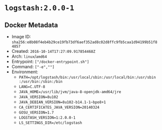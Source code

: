 # `logstash:2.0.0-1`

## Docker Metadata

- Image ID: `sha256:e8b08f4eb4b29ce19fb73df6aef352ad8c02d8ffc9fb5caa1d94199b51f84857`
- Created: `2016-10-14T17:27:09.917854468Z`
- Arch: `linux`/`amd64`
- Entrypoint: `["/docker-entrypoint.sh"]`
- Command: `["-e",""]`
- Environment:
  - `PATH=/opt/logstash/bin:/usr/local/sbin:/usr/local/bin:/usr/sbin:/usr/bin:/sbin:/bin`
  - `LANG=C.UTF-8`
  - `JAVA_HOME=/usr/lib/jvm/java-8-openjdk-amd64/jre`
  - `JAVA_VERSION=8u102`
  - `JAVA_DEBIAN_VERSION=8u102-b14.1-1~bpo8+1`
  - `CA_CERTIFICATES_JAVA_VERSION=20140324`
  - `GOSU_VERSION=1.7`
  - `LOGSTASH_VERSION=1:2.0.0-1`
  - `LS_SETTINGS_DIR=/etc/logstash`
